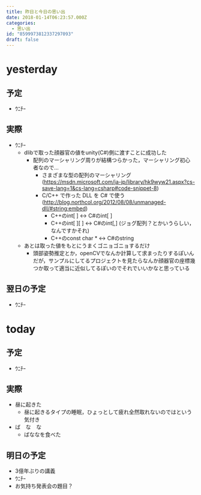 ```yaml
---
title: 昨日と今日の思い出
date: 2018-01-14T06:23:57.000Z
categories:
  - 思い出
id: "8599973812337297093"
draft: false
---
```

# yesterday
## 予定
- ｳﾆﾁｰ

## 実際
- ｳﾆﾁｰ
  - dlibで取った顔器官の値をunity(C#)側に渡すことに成功した
    - 配列のマーシャリング周りが結構つらかった，マーシャリング初心者なので…
      - さまざまな型の配列のマーシャリング(https://msdn.microsoft.com/ja-jp/library/hk9wyw21.aspx?cs-save-lang=1&cs-lang=csharp#code-snippet-8)
      - C/C++ で作った DLL を C# で使う(http://blog.northcol.org/2012/08/08/unmanaged-dll/#string:embed)
        - C++のint[ ] <-> C#のint[ ]
        - C++のint[ ][ ] <-> C#のint[,] (ジョグ配列？とかいうらしい，なんですかそれ)
        - C++のconst char * <-> C#のstring
  - あとは取った値をもとにうまくゴニョゴニョするだけ
    - 頭部姿勢推定とか，openCVでなんか計算して求まったりするぽいんだが，サンプルにしてるプロジェクトを見たらなんか顔器官の座標幾つか取って適当に近似してるぽいのでそれでいいかなと思っている

## 翌日の予定
- ｳﾆﾁｰ

# today
## 予定
- ｳﾆﾁｰ

## 実際
- 昼に起きた
  - 昼に起きるタイプの睡眠，ひょっとして疲れ全然取れないのではという気付き
- ば　な　な
  - ばななを食べた

## 明日の予定
- 3億年ぶりの講義
- ｳﾆﾁｰ
- お気持ち発表会の題目？
